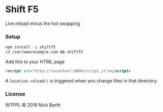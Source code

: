 # Shift F5

Live reload minus the hot swapping

### Setup

```bash
npm install -g shiftf5
cd /var/www/example.com && shiftf5
```

Add this to your HTML page

```html
<script src="http://localhost:8800/script.js"></script>
```

A `location.reload()` is triggered when you change files in that directory.

### License
WTFPL &copy; 2016 Nick Barth
